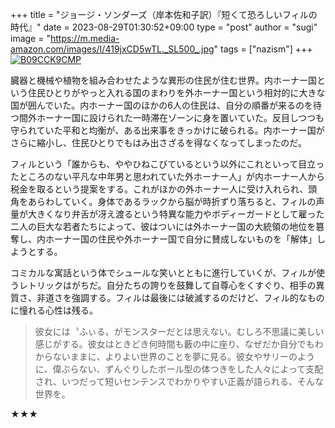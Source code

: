 +++
title = "ジョージ・ソンダーズ（岸本佐和子訳）『短くて恐ろしいフィルの時代』"
date = 2023-08-29T01:30:52+09:00
type = "post"
author = "sugi"
image = "https://m.media-amazon.com/images/I/419jxCD5wTL._SL500_.jpg"
tags = ["nazism"]
+++
<a href="https://www.amazon.co.jp/dp/B09CCK9CMP/?tag=chezugi-22" target="_blank" class="alignleft"><img src="https://m.media-amazon.com/images/I/419jxCD5wTL._SL500_.jpg" alt="B09CCK9CMP" border="0" /></a>

臓器と機械や植物を組み合わせたような異形の住民が住む世界。内ホーナー国という住民ひとりがやっと入れる国のまわりを外ホーナー国という相対的に大きな国が囲んでいた。内ホーナー国のほかの6人の住民は、自分の順番が来るのを待つ間外ホーナー国に設けられた一時滞在ゾーンに身を置いていた。反目しつつも守られていた平和と均衡が、ある出来事をきっかけに破られる。内ホーナー国がさらに縮小し、住民ひとりでもはみ出さざるを得なくなってしまったのだ。

フィルという「誰からも、ややひねこびているという以外にこれといって目立ったところのない平凡な中年男と思われていた外ホーナー人」が内ホーナー人から税金を取るという提案をする。これがほかの外ホーナー人に受け入れられ、頭角をあらわしていく。身体であるラックから脳が時折ずり落ちると、フィルの声量が大きくなり弁舌が冴え渡るという特異な能力やボディーガードとして雇った二人の巨大な若者たちによって、彼はついには外ホーナー国の大統領の地位を簒奪し、内ホーナー国の住民や外ホーナー国で自分に賛成しないものを「解体」しようとする。

コミカルな寓話という体でシュールな笑いとともに進行していくが、フィルが使うレトリックはがちだ。自分たちの誇りを鼓舞して自尊心をくすぐり、相手の異質さ、非道さを強調する。フィルは最後には破滅するのだけど、フィル的なものに憧れる心性は残る。

> 彼女には〝ふぃる〟がモンスターだとは思えない。むしろ不思議に美しい感じがする。彼女はときどき何時間も藪の中に座り、なぜだか自分でもわからないままに、よりよい世界のことを夢に見る。彼女やサリーのように、偉ぶらない、ずんぐりしたボール型の体つきをした人々によって支配され、いつだって短いセンテンスでわかりやすい正義が語られる、そんな世界を。

★★★